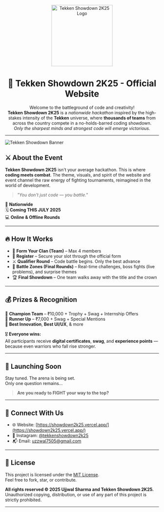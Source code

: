 <p align="center">
  <img src="/Gemini_Generated_Image_igrkwuigrkwuigrk.png" alt="Tekken Showdown 2K25 Logo" width="200"/>
</p>

<h1 align="center">🥋 Tekken Showdown 2K25 - Official Website</h1>

<p align="center">
  Welcome to the battleground of code and creativity! <br />
  <strong>Tekken Showdown 2K25</strong> is a <em>nationwide hackathon</em> inspired by the high-stakes intensity of the <strong>Tekken</strong> universe, where <strong>thousands of teams</strong> from across the country compete in a no-holds-barred coding showdown.<br />
  <em>Only the sharpest minds and strongest code will emerge victorious.</em>
</p>

---

![Tekken Showdown Banner](banner-image-url)

## ⚔️ About the Event

**Tekken Showdown 2K25** isn't your average hackathon. This is where **coding meets combat**. The theme, visuals, and spirit of the website and event channel the raw energy of fighting tournaments, reimagined in the world of development.

> _"You don't just code — you battle."_

📍 **Nationwide**  
🗓️ **Coming THIS JULY 2025**  
💻 **Online & Offline Rounds**

---

## 🔥 How It Works

- 👥 **Form Your Clan (Team)** – Max 4 members  
- 📝 **Register** – Secure your slot through the official form  
- ⚔️ **Qualifier Round** – Code battle begins. Only the best advance  
- 🧩 **Battle Zones (Final Rounds)** – Real-time challenges, boss fights (live problems), and surprise themes  
- 🏆 **Final Showdown** – One team walks away with the title and the crown

---

## 💰 Prizes & Recognition

🥇 **Champion Team** – ₹10,000 + Trophy + Swag + Internship Offers  
🥈 **Runner Up** – ₹7,000 + Swag + Special Mentions  
🥉 **Best Innovation**, **Best UI/UX**, & more

🎖️ **Everyone wins:**  
All participants receive **digital certificates**, **swag**, and **experience points** — because even warriors who fall rise stronger.

---

## 🚀 Launching Soon

Stay tuned. The arena is being set.  
Only one question remains...

> **Are you ready to FIGHT your way to the top?**

---

## 📲 Connect With Us

- 🌐 Website: [https://showdown2k25.vercel.app/](https://showdown2k25.vercel.app/)
- 📸 Instagram: [@tekkenshowdown2k25](https://www.instagram.com/tsd.2k25_hackathon?igsh=aXJ5bTBtZTRiZ2Vr&utm_source=qr)
- 📬 Email: [uzzwal7505@gmail.com](mailto:uzzwal7505@gmail.com)

---

## 📄 License

This project is licensed under the [MIT License](LICENSE).  
Feel free to fork, star, or contribute.

**All rights reserved © 2025 Ujjwal Sharma and Tekken Showdown 2K25.**  
Unauthorized copying, distribution, or use of any part of this project is strictly prohibited.

---

